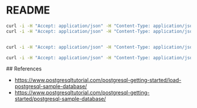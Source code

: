 # README

```bash
curl -i -H "Accept: application/json" -H "Content-Type: application/json" -X GET "http://localhost:7070/api/customers/?offset=0&limit=500000"
curl -i -H "Accept: application/json" -H "Content-Type: application/json" -X GET "http://localhost:7070/api/customers/1"


curl -i -H "Accept: application/json" -H "Content-Type: application/json" -X GET "http://localhost:7070/api/countries/2"

curl -i -H "Accept: application/json" -H "Content-Type: application/json" -X GET "http://localhost:7070/api/customers/address/cities/countries/2"

```


## References

* https://www.postgresqltutorial.com/postgresql-getting-started/load-postgresql-sample-database/
* https://www.postgresqltutorial.com/postgresql-getting-started/postgresql-sample-database/